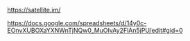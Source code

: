 
https://satellite.im/

https://docs.google.com/spreadsheets/d/14y0c-EOnvXUBOXaYXNWnTjNQw0_MuOIvAy2FlAn5jPU/edit#gid=0
